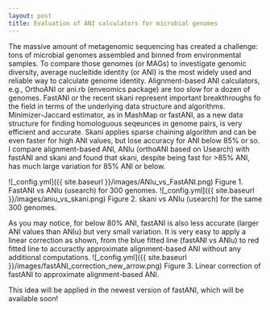 ```yaml
---
layout: post
title: Evaluation of ANI calculators for microbial genomes
---
```


The massive amount of metagenomic sequencing has created a challenge: tons of microbial genomes assembled and binned from environmental samples. To compare those genomes (or MAGs) to investigate genomic diversity, average nucleitide identity (or ANI) is the most widely used and reliable way to calculate genome identity. Alignment-based ANI calculators, e.g., OrthoANI or ani.rb (enveomics package) are too slow for a dozen of genomes. 
FastANI or the recent skani  represent important breakthroughs fo the field in terms of the underlying data structure and algorithms. Minimizer-Jaccard estimator, as in MashMap or fastANI, as a new data structure for finding homologuous seqeunces in genome pairs, is very efficient and accurate. Skani applies sparse chaining algorithm and can be even faster for high ANI values, but lose accuracy for ANI below 85% or so. I compare alignment-based ANI, ANIu (orthoANI based on Usearch) with fastANI and skani and found that skani, despite being fast for >85% ANI, has much large variation for 85% ANI or below. 

![_config.yml]({{ site.baseurl }}/images/ANIu_vs_FastANI.png)
Figure 1. FastANI vs ANIu (usearch) for 300 genomes.
![_config.yml]({{ site.baseurl }}/images/aniu_vs_skani.png)
Figure 2. skani vs ANIu (usearch) for the same 300 genomes.

As you may notice, for below 80% ANI, fastANI is also less accurate (larger ANI values than ANIu) but very small variation. It is very easy to apply a linear correction as shown, from the blue fitted line (fastANI vs ANIu) to red fitted line to accuractly approximate alignment-based ANI without any additional computations.
![_config.yml]({{ site.baseurl }}/images/fastANI_correction_new_arrow.png)
Figure 3. Linear correction of fastANI to approximate alignment-based ANI.

This idea will be applied in the newest version of fastANI, which will be available soon!
